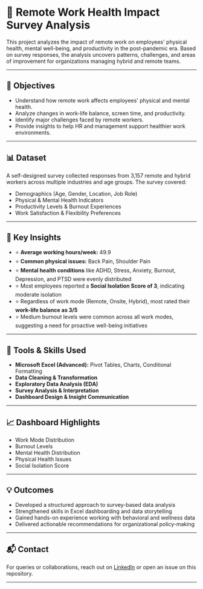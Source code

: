 # 📘 Remote Work Health Impact Survey Analysis

This project analyzes the impact of remote work on employees' physical health, mental well-being, and productivity in the post-pandemic era. Based on survey responses, the analysis uncovers patterns, challenges, and areas of improvement for organizations managing hybrid and remote teams.

---

## 📌 Objectives
- Understand how remote work affects employees' physical and mental health.
- Analyze changes in work-life balance, screen time, and productivity.
- Identify major challenges faced by remote workers.
- Provide insights to help HR and management support healthier work environments.

---

## 📊 Dataset
A self-designed survey collected responses from 3,157 remote and hybrid workers across multiple industries and age groups. The survey covered:
- Demographics (Age, Gender, Location, Job Role)
- Physical & Mental Health Indicators
- Productivity Levels & Burnout Experiences
- Work Satisfaction & Flexibility Preferences

---

## 🧠 Key Insights
- ⭐ **Average working hours/week:** 49.9  
- ⭐ **Common physical issues:** Back Pain, Shoulder Pain  
- ⭐ **Mental health conditions** like ADHD, Stress, Anxiety, Burnout, Depression, and PTSD were evenly distributed  
- ⭐ Most employees reported a **Social Isolation Score of 3**, indicating moderate isolation  
- ⭐ Regardless of work mode (Remote, Onsite, Hybrid), most rated their **work-life balance as 3/5**  
- ⭐ Medium burnout levels were common across all work modes, suggesting a need for proactive well-being initiatives  

---

## 🔧 Tools & Skills Used
- **Microsoft Excel (Advanced):** Pivot Tables, Charts, Conditional Formatting  
- **Data Cleaning & Transformation**  
- **Exploratory Data Analysis (EDA)**  
- **Survey Analysis & Interpretation**  
- **Dashboard Design & Insight Communication**

---

## 📈 Dashboard Highlights
- Work Mode Distribution  
- Burnout Levels  
- Mental Health Distribution  
- Physical Health Issues  
- Social Isolation Score  

---

## 💡 Outcomes
- Developed a structured approach to survey-based data analysis  
- Strengthened skills in Excel dashboarding and data storytelling  
- Gained hands-on experience working with behavioral and wellness data  
- Delivered actionable recommendations for organizational policy-making  

---

## 📬 Contact
For queries or collaborations, reach out on [LinkedIn](https://www.linkedin.com/in/saideep-vemunuri-861365197/) or open an issue on this repository.

---
